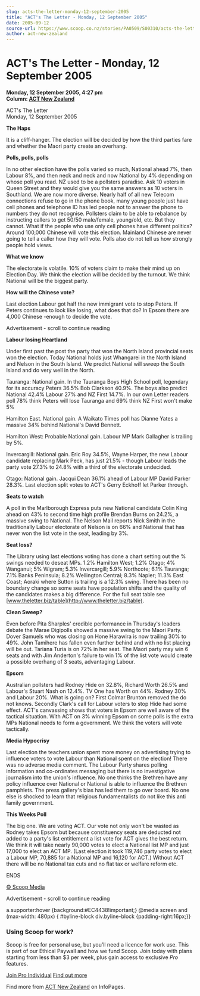 ```yaml
---
slug: acts-the-letter-monday-12-september-2005
title: "ACT's The Letter - Monday, 12 September 2005"
date: 2005-09-12
source-url: https://www.scoop.co.nz/stories/PA0509/S00310/acts-the-letter-monday-12-september-2005.htm
author: act-new-zealand
---
```

ACT's The Letter - Monday, 12 September 2005
============================================

**Monday, 12 September 2005, 4:27 pm**  
**Column: [ACT New Zealand](https://info.scoop.co.nz/ACT_New_Zealand)**

ACT's The Letter  
Monday, 12 September 2005

**The Haps**

It is a cliff-hanger. The election will be decided by how the third parties fare and whether the Maori party create an overhang.

**Polls, polls, polls**

In no other election have the polls varied so much, National ahead 7%, then Labour 8%, and then neck and neck and now National by 4% depending on whose poll you read. NZ used to be a pollsters paradise. Ask 10 voters in Queen Street and they would give you the same answers as 10 voters in Southland. We are now more diverse. Nearly half of all new Telecom connections refuse to go in the phone book, many young people just have cell phones and telephone ID has led people not to answer the phone to numbers they do not recognise. Pollsters claim to be able to rebalance by instructing callers to get 50/50 male/female, young/old, etc. But they cannot. What if the people who use only cell phones have different politics? Around 100,000 Chinese will vote this election. Mainland Chinese are never going to tell a caller how they will vote. Polls also do not tell us how strongly people hold views.

**What we know**

The electorate is volatile. 10% of voters claim to make their mind up on Election Day. We think the election will be decided by the turnout. We think National will be the biggest party.

**How will the Chinese vote?**

Last election Labour got half the new immigrant vote to stop Peters. If Peters continues to look like losing, what does that do? In Epsom there are 4,000 Chinese -enough to decide the vote.

Advertisement - scroll to continue reading





**Labour losing Heartland**

Under first past the post the party that won the North Island provincial seats won the election. Today National holds just Whangarei in the North Island and Nelson in the South Island. We predict National will sweep the South Island and do very well in the North.

Tauranga: National gain. In the Tauranga Boys High School poll, legendary for its accuracy Peters 36.5% Bob Clarkson 40.9%. The boys also predict National 42.4% Labour 27% and NZ First 14.7%. In our own Letter readers poll 78% think Peters will lose Tauranga and 69% think NZ First won't make 5%

Hamilton East. National gain. A Waikato Times poll has Dianne Yates a massive 34% behind National's David Bennett.

Hamilton West: Probable National gain. Labour MP Mark Gallagher is trailing by 5%.

Invercargill: National gain. Eric Roy 34.5%, Wayne Harper, the new Labour candidate replacing Mark Peck, has just 21.5% - though Labour leads the party vote 27.3% to 24.8% with a third of the electorate undecided.

Otago: National gain. Jacqui Dean 36.1% ahead of Labour MP David Parker 28.3%. Last election split votes to ACT's Gerry Eckhoff let Parker through.

**Seats to watch**

A poll in the Marlborough Express puts new National candidate Colin King ahead on 43% to second time high profile Brendan Burns on 24.2%, a massive swing to National. The Nelson Mail reports Nick Smith in the traditionally Labour electorate of Nelson is on 66% and National that has never won the list vote in the seat, leading by 3%.

**Seat loss?**

The Library using last elections voting has done a chart setting out the % swings needed to deseat MPs. 1.2% Hamilton West; 1.2% Otago; 4% Wanganui; 5% Wigram; 5.3% Invercargill; 5.9% Northcote; 6.1% Tauranga; 7.1% Banks Peninsula; 8.2% Wellington Central; 8.3% Napier; 11.3% East Coast; Aoraki where Sutton is trailing is a 12.3% swing. There has been no boundary change so some seats have population shifts and the quality of the candidates makes a big difference. For the full seat table see [www.theletter.biz/table](http://www.theletter.biz/table).

**Clean Sweep?**

Even before Pita Sharples' credible performance in Thursday's leaders debate the Marae Digipolls showed a massive swing to the Maori Party. Dover Samuels who was closing on Hone Harawira is now trailing 30% to 49%. John Tamihere has fallen even further behind and with no list placing will be out. Tariana Turia is on 72% in her seat. The Maori party may win 6 seats and with Jim Anderton's failure to win 1% of the list vote would create a possible overhang of 3 seats, advantaging Labour.

**Epsom**

Australian pollsters had Rodney Hide on 32.8%, Richard Worth 26.5% and Labour's Stuart Nash on 12.4%. TV One has Worth on 44%. Rodney 30% and Labour 20%. What is going on? First Colmar Brunton removed the do not knows. Secondly Clark's call for Labour voters to stop Hide had some effect. ACT's canvassing shows that voters in Epsom are well aware of the tactical situation. With ACT on 3% winning Epsom on some polls is the extra MPs National needs to form a government. We think the voters will vote tactically.

**Media Hypocrisy**

Last election the teachers union spent more money on advertising trying to influence voters to vote Labour than National spent on the election! There was no adverse media comment. The Labour Party shares polling information and co-ordinates messaging but there is no investigative journalism into the union's influence. No one thinks the Brethren have any policy influence over National or National is able to influence the Brethren pamphlets. The press gallery's bias has led them to go over board. No one else is shocked to learn that religious fundamentalists do not like this anti family government.

**This Weeks Poll**

The big one. We are voting ACT. Our vote not only won't be wasted as Rodney takes Epsom but because constituency seats are deducted not added to a party's list entitlement a list vote for ACT gives the best return. We think it will take nearly 90,000 votes to elect a National list MP and just 17,000 to elect an ACT MP. (Last election it took 119,746 party votes to elect a Labour MP, 70,885 for a National MP and 16,120 for ACT.) Without ACT there will be no National tax cuts and no flat tax or welfare reform etc.

ENDS

  

[© Scoop Media](http://www.scoop.co.nz/about/terms.html)  

Advertisement - scroll to continue reading



a.supporter:hover {background:#EC4438!important;} @media screen and (max-width: 480px) { #byline-block div.byline-block {padding-right:16px;}}

### Using Scoop for work?

Scoop is free for personal use, but you’ll need a licence for work use. This is part of our Ethical Paywall and how we fund Scoop. Join today with plans starting from less than $3 per week, plus gain access to exclusive _Pro_ features.  
  
[Join Pro Individual](https://pro.scoop.co.nz/Individual/?from=ProIn24) [Find out more](https://pro.scoop.co.nz/using-scoop-for-work/?from=ProIn24)

Find more from [ACT New Zealand](https://info.scoop.co.nz/ACT_New_Zealand) on InfoPages.